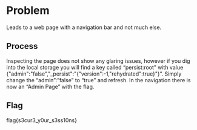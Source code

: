 # Problem
Leads to a web page with a navigation bar and not much else.  

## Process
Inspecting the page does not show any glaring issues, however if you dig into the local storage you will find a key called “persist:root” with value {"admin":"false","_persist":"{\"version\":-1,\"rehydrated\":true}"}”.  Simply change the “admin”:”false” to “true” and refresh.  In the navigation there is now an “Admin Page” with the flag.


## Flag
flag{s3cur3_y0ur_s3ss10ns}
